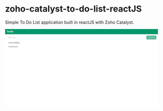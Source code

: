 # zoho-catalyst-to-do-list-reactJS

Simple To Do List application built in reactJS with Zoho Catalyst.

![Screenshot](preview.png)
